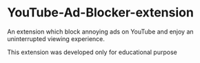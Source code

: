 # YouTube-Ad-Blocker-extension
An extension which block annoying ads on YouTube and enjoy an uninterrupted viewing experience.


This extension was developed only for educational purpose
